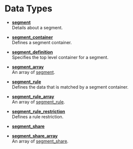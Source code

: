 # Data Types

-   **[segment](../data_types/r_segment.md)**  
 Details about a segment.
-   **[segment\_container](../data_types/r_segment_container.md)**  
 Defines a segment container.
-   **[segment\_definition](../data_types/r_segment_definition.md)**  
 Specifies the top level container for a segment.
-   **[segment\_array](../data_types/r_segment_array.md)**  
 An array of [segment](r_segment.md#). 
-   **[segment\_rule](../data_types/r_segment_rule.md)**  
 Defines the data that is matched by a segment container.
-   **[segment\_rule\_array](../data_types/r_segment_rule_array.md)**  
 An array of [segment\_rule](r_segment_rule.md#). 
-   **[segment\_rule\_restriction](../data_types/r_segment_rule_restriction.md)**  
 Defines a rule restriction.
-   **[segment\_share](../data_types/r_segment_share.md)**  
 
-   **[segment\_share\_array](../data_types/r_segment_share_array.md)**  
 An array of [segment\_share](r_segment_share.md#). 

